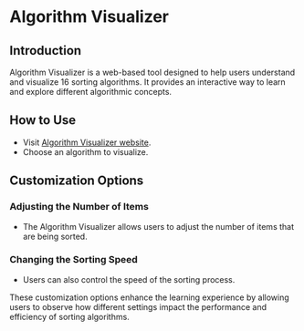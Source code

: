 # Algorithm Visualizer

## Introduction
Algorithm Visualizer is a web-based tool designed to help users understand and visualize 16 sorting algorithms. It provides an interactive way to learn and explore different algorithmic concepts.

## How to Use
- Visit [Algorithm Visualizer website](https://bradt615algorithm.netlify.app/).
- Choose an algorithm to visualize.

## Customization Options

### Adjusting the Number of Items
- The Algorithm Visualizer allows users to adjust the number of items that are being sorted.

### Changing the Sorting Speed
- Users can also control the speed of the sorting process.

These customization options enhance the learning experience by allowing users to observe how different settings impact the performance and efficiency of sorting algorithms.
